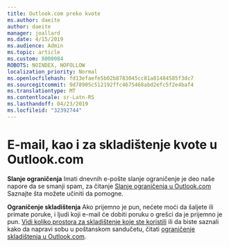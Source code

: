 ```yaml
---
title: Outlook.com preko kvote
ms.author: daeite
author: daeite
manager: joallard
ms.date: 4/15/2019
ms.audience: Admin
ms.topic: article
ms.custom: 8000084
ROBOTS: NOINDEX, NOFOLLOW
localization_priority: Normal
ms.openlocfilehash: fd13efaefe5b02b8783045cc81a81484585f3dc7
ms.sourcegitcommit: 9d78905c512192ffc4675468abd2efc5f2e4baf4
ms.translationtype: MT
ms.contentlocale: sr-Latn-RS
ms.lasthandoff: 04/23/2019
ms.locfileid: "32392744"
---
```

# <a name="email-and-storage-quota-in-outlookcom"></a>E-mail, kao i za skladištenje kvote u Outlook.com

**Slanje ograničenja** Imati dnevnih e-pošte slanje ograničenje je deo naše napore da se smanji spam, za čitanje [Slanje ograničenja u Outlook.com](https://support.office.com/article/279ee200-594c-40f0-9ec8-bb6af7735c2e) Saznajte šta možete učiniti da pomogne.

**Ograničenje skladištenja** Ako prijemno je pun, nećete moći da šaljete ili primate poruke, i ljudi koji e-mail će dobiti poruku o grešci da je prijemno je pun. [Vidi koliko prostora za skladištenje koje ste koristili](https://go.microsoft.com/fwlink/?linkid=2052089) ili da biste saznali kako da napravi sobu u poštanskom sandučetu, čitati [ograničenje skladištenja u Outlook.com](https://support.office.com/article/7ac99134-69e5-4619-ac0b-2d313bba5e9e).